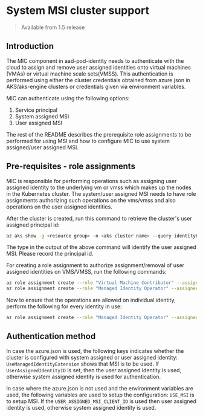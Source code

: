 # System MSI cluster support
> Available from 1.5 release

## Introduction

The MIC component in aad-pod-identity needs to authenticate with the cloud to assign and remove user assigned identities onto
virtual machines (VMAs) or virtual machine scale sets(VMSS). This authentication is performed using either the cluster credentials
obtained from azure.json in AKS/aks-engine clusters or credentials given via environment variables.

MIC can authenticate using the following options:
1. Service principal
2. System assigned MSI
3. User assigned MSI

The rest of the README describes the prerequisite role assignments to be performed for using MSI and how to configure MIC to use system assigned/user assigned MSI.

## Pre-requisites - role assignments
MIC is responsible for performing operations such as assigning user assigned identity to the underlying vm or vmss which makes up the
nodes in the Kubernetes cluster. The system/user assigned MSI needs to have role assignments authorizing such operations on the vms/vmss
and also operations on the user assigned identities.

After the cluster is created, run this command to retrieve the cluster's user assigned principal id:
```bash
az aks show -g <resource group> -n <aks cluster name> --query identityProfile.kubeletidentity.clientId -o tsv
```

The type in the output of the above command will identify the user assigned MSI. Please record the principal id.

For creating a role assignment to authorize assignment/removal of user assigned identities on VMS/VMSS, run the following commands:
```bash
az role assignment create --role "Virtual Machine Contributor" --assignee <principal id from az aks show command>  --scope /subscriptions/<sub id>/resourcegroups/<resource group name>
az role assignment create --role "Managed Identity Operator" --assignee <principal id from az aks show command>  --scope /subscriptions/<sub id>/resourcegroups/<resource group name>
```

Now to ensure that the operations are allowed on individual identity, perform the following for every identity in use:
```bash
az role assignment create --role "Managed Identity Operator" --assignee <principal id from az vm/vmss identity command>  --scope /subscriptions/<subscription id>/resourcegroups/<resource group name>/providers/Microsoft.ManagedIdentity/userAssignedIdentities/<identity name>
```


## Authentication method
In case the azure.json is used, the following keys indicates whether the cluster is configured with system assigned or user assigned identity:
```UseManagedIdentityExtension``` shows that MSI is to be used. If ```UserAssignedIdentityID``` is set, then the user assigned
identity is used, otherwise system assigned identity is used for authentication.

In case where the azure.json is not used and the environment variables are used, the following variables are used to setup the configuration:
```USE_MSI``` is to setup MSI. If the ```USER_ASSIGNED_MSI_CLIENT_ID``` is used then user assigned identity is used, otherwise system assigned identity is used.